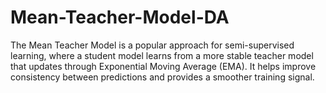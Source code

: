 # Mean-Teacher-Model-DA
The Mean Teacher Model is a popular approach for semi-supervised learning, where a student model learns from a more stable teacher model that updates through Exponential Moving Average (EMA). It helps improve consistency between predictions and provides a smoother training signal.
